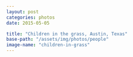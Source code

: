 ```yaml
---
layout: post
categories: photos
date: 2015-05-05

title: "Children in the grass, Austin, Texas"
base-path: "/assets/img/photos/people"
image-name: "children-in-grass"
---
```

